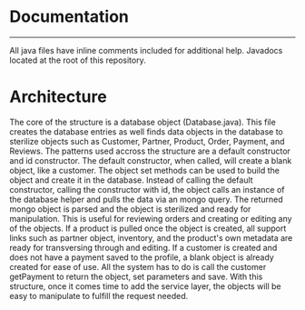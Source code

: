 # Documentation

--------

All java files have inline comments included for additional help. 
Javadocs located at the root of this repository.

# Architecture

The core of the structure is a database object (Database.java). This file creates the database entries as well finds data objects in the database to sterilize objects such as Customer, Partner, Product, Order, Payment, and Reviews. The patterns used accross the structure are a default constructor and id constructor. The default constructor, when called, will create a blank object, like a customer. The object set methods can be used to build the object and create it in the database. Instead of calling the default constructor, calling the constructor with id, the object calls an instance of the database helper and pulls the data via an mongo query. The returned mongo object is parsed and the object is sterilized and ready for manipulation. This is useful for reviewing orders and creating or editing any of the objects. If a product is pulled once the object is created, all support links such as partner object, inventory, and the product's own metadata are ready for transversing through and editing. If a customer is created and does not have a payment saved to the profile, a blank object is already created for ease of use. All the system has to do is call the customer getPayment to return the object, set parameters and save. With this structure, once it comes time to add the service layer, the objects will be easy to manipulate to fulfill the request needed. 
